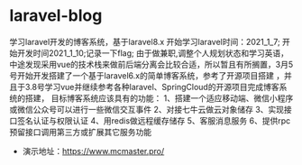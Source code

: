 # laravel-blog
学习laravel开发的博客系统，基于laravel8.x
开始学习laravel时间：2021_1_7; 开始开发时间2021_1_10;记录一下flag;
由于做兼职,调整个人规划状态和学习英语，中途发现采用vue的技术栈来做前后端分离会比较合适，所以暂且有所搁置，3月5号开始开发搭建了一个基于laravel6.x的简单博客系统，参考了开源项目搭建
，并且于3.8号学习vue并继续参考各种laravel、SpringCloud的开源项目完成博客系统的搭建，
目标博客系统应该具有的功能：
1、搭建一个适应移动端、微信小程序或微信公众号可以进行一些微信交互事件
2、对接七牛云做云对象储存
3、实现接口签名认证与权限认证
4、用redis做远程缓存储存
5、客服消息服务
6、提供rpc预留接口调用第三方或扩展其它服务功能
* 演示地址：https://www.mcmaster.pro/
